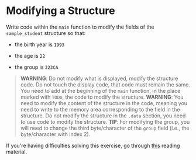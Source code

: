 # Modifying a Structure

Write code within the `main` function to modify the fields of the `sample_student` structure so that:

- the birth year is `1993`

- the age is `22`

- the group is `323CA`

>**WARNING**: Do not modify what is displayed, modify the structure code.
Do not touch the display code, that code must remain the same.
You need to add at the beginning of the `main` function, in the place marked with `TODO`, the code to modify the structure.
>**WARNING**: You need to modify the content of the structure in the code, meaning you need to write to the memory area corresponding to the field in the structure.
Do not modify the structure in the `.data` section, you need to use code to modify the structure.
>**TIP**: For modifying the group, you will need to change the third byte/character of the `group` field (i.e., the byte/character with index 2).

If you're having difficulties solving this exercise, go through [this](../../../reading/structures.md) reading material.
